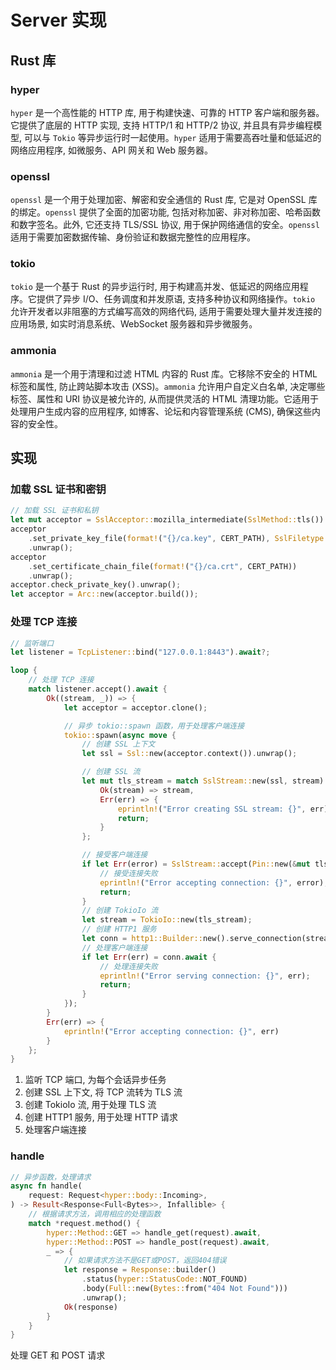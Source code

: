# Server 实现

## Rust 库

### hyper

`hyper` 是一个高性能的 HTTP 库, 用于构建快速、可靠的 HTTP 客户端和服务器。它提供了底层的 HTTP 实现, 支持 HTTP/1 和 HTTP/2 协议, 并且具有异步编程模型, 可以与 `Tokio` 等异步运行时一起使用。`hyper` 适用于需要高吞吐量和低延迟的网络应用程序, 如微服务、API 网关和 Web 服务器。

### openssl

`openssl` 是一个用于处理加密、解密和安全通信的 Rust 库, 它是对 OpenSSL 库的绑定。`openssl` 提供了全面的加密功能, 包括对称加密、非对称加密、哈希函数和数字签名。此外, 它还支持 TLS/SSL 协议, 用于保护网络通信的安全。`openssl` 适用于需要加密数据传输、身份验证和数据完整性的应用程序。

### tokio

`tokio` 是一个基于 Rust 的异步运行时, 用于构建高并发、低延迟的网络应用程序。它提供了异步 I/O、任务调度和并发原语, 支持多种协议和网络操作。`tokio` 允许开发者以非阻塞的方式编写高效的网络代码, 适用于需要处理大量并发连接的应用场景, 如实时消息系统、WebSocket 服务器和异步微服务。

### ammonia

`ammonia` 是一个用于清理和过滤 HTML 内容的 Rust 库。它移除不安全的 HTML 标签和属性, 防止跨站脚本攻击 (XSS)。`ammonia` 允许用户自定义白名单, 决定哪些标签、属性和 URI 协议是被允许的, 从而提供灵活的 HTML 清理功能。它适用于处理用户生成内容的应用程序, 如博客、论坛和内容管理系统 (CMS), 确保这些内容的安全性。



## 实现

### 加载 SSL 证书和密钥

```rust
// 加载 SSL 证书和私钥
let mut acceptor = SslAcceptor::mozilla_intermediate(SslMethod::tls()).unwrap();
acceptor
    .set_private_key_file(format!("{}/ca.key", CERT_PATH), SslFiletype::PEM)
    .unwrap();
acceptor
    .set_certificate_chain_file(format!("{}/ca.crt", CERT_PATH))
    .unwrap();
acceptor.check_private_key().unwrap();
let acceptor = Arc::new(acceptor.build());
```

### 处理 TCP 连接

```rust
// 监听端口
let listener = TcpListener::bind("127.0.0.1:8443").await?;

loop {
    // 处理 TCP 连接
    match listener.accept().await {
        Ok((stream, _)) => {
            let acceptor = acceptor.clone();

            // 异步 tokio::spawn 函数，用于处理客户端连接
            tokio::spawn(async move {
                // 创建 SSL 上下文
                let ssl = Ssl::new(acceptor.context()).unwrap();

                // 创建 SSL 流
                let mut tls_stream = match SslStream::new(ssl, stream) {
                    Ok(stream) => stream,
                    Err(err) => {
                        eprintln!("Error creating SSL stream: {}", err);
                        return;
                    }
                };

                // 接受客户端连接
                if let Err(error) = SslStream::accept(Pin::new(&mut tls_stream)).await {
                    // 接受连接失败
                    eprintln!("Error accepting connection: {}", error);
                    return;
                }
                // 创建 TokioIo 流
                let stream = TokioIo::new(tls_stream);
                // 创建 HTTP1 服务
                let conn = http1::Builder::new().serve_connection(stream, service_fn(handle));
                // 处理客户端连接
                if let Err(err) = conn.await {
                    // 处理连接失败
                    eprintln!("Error serving connection: {}", err);
                    return;
                }
            });
        }
        Err(err) => {
            eprintln!("Error accepting connection: {}", err)
        }
    };
}
```

1. 监听 TCP 端口, 为每个会话异步任务
2. 创建 SSL 上下文, 将 TCP 流转为 TLS 流
3. 创建 TokioIo 流, 用于处理 TLS 流
4. 创建 HTTP1 服务, 用于处理 HTTP 请求
5. 处理客户端连接

### handle 

```rust
// 异步函数，处理请求
async fn handle(
    request: Request<hyper::body::Incoming>,
) -> Result<Response<Full<Bytes>>, Infallible> {
    // 根据请求方法，调用相应的处理函数
    match *request.method() {
        hyper::Method::GET => handle_get(request).await,
        hyper::Method::POST => handle_post(request).await,
        _ => {
            // 如果请求方法不是GET或POST，返回404错误
            let response = Response::builder()
                .status(hyper::StatusCode::NOT_FOUND)
                .body(Full::new(Bytes::from("404 Not Found")))
                .unwrap();
            Ok(response)
        }
    }
}
```

处理 GET 和 POST 请求
